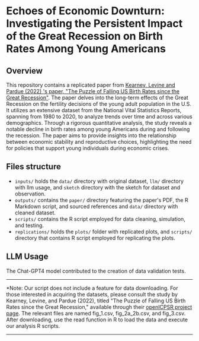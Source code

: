 # Echoes of Economic Downturn: Investigating the Persistent Impact of the Great Recession on Birth Rates Among Young Americans

## Overview

This repository contains a replicated paper from [Kearney, Levine and Pardue (2022) 's paper, "The Puzzle of Falling US Birth Rates since the Great Recession"](https://www.aeaweb.org/articles?id=10.1257/jep.36.1.151). The paper delves into the long-term effects of the Great Recession on the fertility decisions of the young adult population in the U.S. It utilizes an extensive dataset from the National Vital Statistics Reports, spanning from 1980 to 2020, to analyze trends over time and across various demographics. Through a rigorous quantitative analysis, the study reveals a notable decline in birth rates among young Americans during and following the recession. The paper aims to provide insights into the relationship between economic stability and reproductive choices, highlighting the need for policies that support young individuals during economic crises.

## Files structure

-   `inputs/` holds the `data/` directory with original dataset, `llm/` directory with llm usage, and `sketch` directory with the sketch for dataset and observation.
-   `outputs/` contains the `paper/` directory featuring the paper's PDF, the R Markdown script, and sourced references and `data/` directory with cleaned dataset.
-   `scripts/` contains the R script employed for data cleaning, simulation, and testing.
-   `replications/` holds the `plots/` folder with replicated plots, and `scripts/` directory that contains R script employed for replicating the plots.

## LLM Usage

The Chat-GPT4 model contributed to the creation of data validation tests.

------------------------------------------------------------------------

\*Note: Our script does not include a feature for data downloading. For those interested in acquiring the datasets, please consult the study by Kearney, Levine, and Pardue (2022), titled "The Puzzle of Falling US Birth Rates since the Great Recession," available through their [openICPSR project page](https://www.openicpsr.org/openicpsr/project/144981/version/V1/view?path=/openicpsr/144981/fcr:versions/V1/data&type=folder). The relevant files are named fig_1.csv, fig_2a_2b.csv, and fig_3.csv. After downloading, use the read function in R to load the data and execute our analysis R scripts.

------------------------------------------------------------------------
